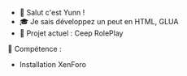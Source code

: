 - 👋 Salut c'est Yunn !
- 🎓 Je sais développez un peut en HTML, GLUA
- 🔱 Projet actuel : Ceep RolePlay


📢 Compétence :

- Installation XenForo
